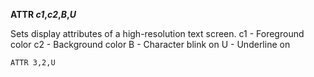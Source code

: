 **ATTR *c1*,*c2*,*B*,*U***

Sets display attributes of a high-resolution text screen.
  c1 - Foreground color
  c2 - Background color
  B  - Character blink on
  U  - Underline on

```ecb2
ATTR 3,2,U
```
